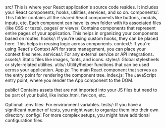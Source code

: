 src/
    This is where your React application's source code resides. It includes your React components, hooks, utilities, services, and so on.
    components/: This folder contains all the shared React components like buttons, modals, inputs, etc. Each component can have its own folder with its associated files (like CSS or tests).
    pages/ or views/: Contains components that represent entire pages of your application. This helps in organizing your components based on routes.
    hooks/: If you're using custom hooks, they can be placed here. This helps in reusing logic across components.
    context/: If you're using React's Context API for state management, you can place your context files here.
    services/: For any external service or API integrations.
    assets/: Static files like images, fonts, and icons.
    styles/: Global stylesheets or style-related utilities.
    utils/: Utility/helper functions that can be used across your application.
    App.js: The main React component that serves as the entry point for rendering the component tree.
    index.js: The JavaScript entry point, where you render the App component to the DOM.

public/
    Contains assets that are not imported into your JS files but need to be part of your build, like index.html, favicon, etc.

Optional:
    .env files: For environment variables.
    tests/: If you have a significant number of tests, you might want to organize them into their own directory.
    config/: For more complex setups, you might have additional configuration files.